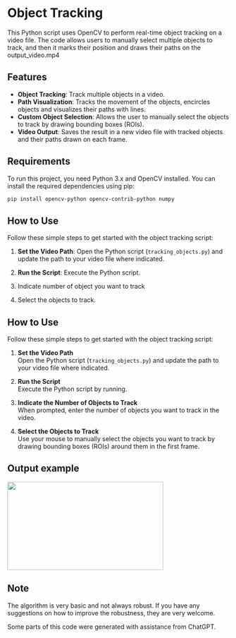# Object Tracking

This Python script uses OpenCV to perform real-time object tracking on a video
file. The code allows users to manually select multiple objects to track, and
then it marks their position and draws their paths on the output_video.mp4

## Features

- **Object Tracking**: Track multiple objects in a video.
- **Path Visualization**: Tracks the movement of the objects, encircles objects and visualizes their paths with lines.
- **Custom Object Selection**: Allows the user to manually select the objects to track by drawing bounding boxes (ROIs).
- **Video Output**: Saves the result in a new video file with tracked objects and their paths drawn on each frame.

## Requirements

To run this project, you need Python 3.x and OpenCV installed. You can install the required dependencies using pip:

```bash
pip install opencv-python opencv-contrib-python numpy
```

## How to Use

Follow these simple steps to get started with the object tracking script:

1. **Set the Video Path**:
   Open the Python script (`tracking_objects.py`) and update the path to your video file where indicated.

2. **Run the Script**:
   Execute the Python script. 

3. Indicate number of object you want to track

4. Select the objects to track.
## How to Use

Follow these simple steps to get started with the object tracking script:

1. **Set the Video Path**  
   Open the Python script (`tracking_objects.py`) and update the path to your video file where indicated.

2. **Run the Script**  
   Execute the Python script by running.

3. **Indicate the Number of Objects to Track** <br>
   When prompted, enter the number of objects you want to track in the video.

4. **Select the Objects to Track** <br>
   Use your mouse to manually select the objects you want to track by drawing bounding boxes (ROIs) around them in the first frame.


## Output example

<img src="rbltro.gif" width="354" height="200">



## Note

The algorithm is very basic and not always robust. If you have any suggestions
on how to improve the robustness, they are very welcome.

Some parts of this code were generated with assistance from ChatGPT.

